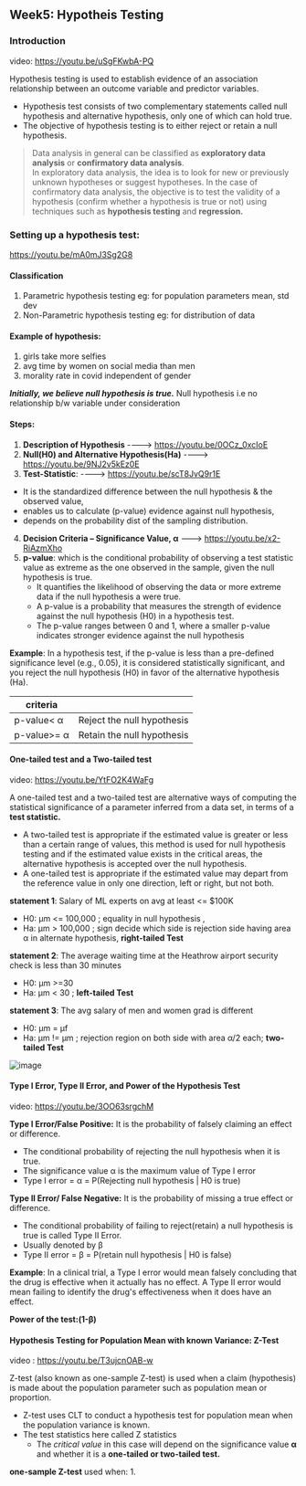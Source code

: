 ## Week5: Hypotheis Testing

### Introduction
video: https://youtu.be/uSgFKwbA-PQ

Hypothesis testing is used to establish evidence of an association relationship between an outcome variable and predictor variables.

- Hypothesis test consists of two complementary statements called null hypothesis and alternative hypothesis, only one of which can hold true.
- The objective of hypothesis testing is to either reject or retain a null hypothesis.

> Data analysis in general can be classified as **exploratory data analysis** or **confirmatory data analysis**.<br/>
>  In exploratory data analysis, the idea is to look for new or previously unknown hypotheses or suggest hypotheses. In the case of confirmatory data analysis, the objective is to test the validity of a hypothesis (confirm whether a hypothesis is true or not) using techniques such as **hypothesis testing** and **regression.**

### Setting up a hypothesis test: 
https://youtu.be/mA0mJ3Sg2G8

#### Classification
1. Parametric hypothesis testing eg: for population parameters mean, std dev
2. Non-Parametric hypothesis testing  eg: for distribution of data

#### Example of hypothesis:
1. girls take more selfies
2. avg time by women on social media than men
3. morality rate in covid independent of gender

***Initially, we believe null hypothesis is true.***
Null hypothesis i.e no relationship b/w variable under consideration

#### Steps:
1. **Description of Hypothesis** ----> https://youtu.be/0OCz_0xcIoE
2. **Null(H0) and Alternative Hypothesis(Ha)**  ----> https://youtu.be/9NJ2v5kEz0E
3. **Test-Statistic**: ----> https://youtu.be/scT8JvQ9r1E
  - It is the standardized difference between the null hypothesis & the observed value, 
  - enables us to calculate (p-value) evidence against null hypothesis, 
  - depends on the probability dist of the sampling distribution.
4. **Decision Criteria – Significance Value, α** ---> https://youtu.be/x2-RiAzmXho
5. **p-value**: which is the conditional probability of observing a test statistic value as extreme as the one observed in the sample, given the null hypothesis is true.
    - It quantifies the likelihood of observing the data or more extreme data if the null hypothesis a were true.
    - A p-value is a probability that measures the strength of evidence against the null hypothesis (H0) in a hypothesis test.
    - The p-value ranges between 0 and 1, where a smaller p-value indicates stronger evidence against the null hypothesis

**Example**: In a hypothesis test, if the p-value is less than a pre-defined significance level (e.g., 0.05), it is considered statistically significant, and you reject the null hypothesis (H0) in favor of the alternative hypothesis (Ha).

|criteria |                  |
|-----------|------------------|
|p-value< α | Reject the null hypothesis |
|p-value>= α | Retain the null hypothesis |


#### One-tailed test and a Two-tailed test 
video: https://youtu.be/YtFO2K4WaFg

A one-tailed test and a two-tailed test are alternative ways of computing the statistical significance of a parameter inferred from a data set, in terms of a **test statistic.**

- A two-tailed test is appropriate if the estimated value is greater or less than a certain range of values, this method is used for null hypothesis testing and if the estimated value exists in the critical areas, the alternative hypothesis is accepted over the null hypothesis.
- A one-tailed test is appropriate if the estimated value may depart from the reference value in only one direction, left or right, but not both.

**statement 1**:  Salary of ML experts on avg at least <= $100K

- H0: µm <= 100,000  ; equality in null hypothesis ,
- Ha: µm >  100,000  ; sign decide which side is rejection side having area α in alternate hypothesis, **right-tailed Test**
  
**statement 2**:  The average waiting time at the Heathrow airport security check is less than 30 minutes

- H0: µm >=30
- Ha: µm < 30  ;  **left-tailed Test**

**statement 3**: The avg salary of men and women grad is different

- H0: µm = µf
- Ha: µm != µm ; rejection region on both side with area α/2 each; **two-tailed Test**

![image](https://github.com/dhirajmahato/Foundation_of_Data_Science_IIMB/assets/33785298/1063ff1a-5a7f-4e30-be71-0468d9296cf9)

#### Type I Error, Type II Error, and Power of the Hypothesis Test

video: https://youtu.be/3OO63srgchM

**Type I Error/False Positive:** It is the probability of falsely claiming an effect or difference.  
- The conditional probability of rejecting the null hypothesis when it is true.
- The significance value α is the maximum value of Type I error
- Type I error = α = P(Rejecting null hypothesis | H0 is true)

**Type II Error/ False Negative:**  It is the probability of missing a true effect or difference.
- The conditional probability of failing to reject(retain) a null hypothesis is true is called Type II Error.
- Usually denoted by β
- Type II error = β = P(retain null hypothesis | H0 is false)

**Example**: In a clinical trial, a Type I error would mean falsely concluding that the drug is
effective when it actually has no effect. A Type II error would mean failing to identify the
drug's effectiveness when it does have an effect.


**Power of the test:(1-β)**

#### Hypothesis Testing for Population Mean with known Variance: Z-Test
video : https://youtu.be/T3ujcnOAB-w

Z-test (also known as one-sample Z-test) is used when a claim (hypothesis) is made about the population parameter such as population mean or proportion. 
- Z-test uses CLT to conduct a hypothesis test for population mean when the population variance is known.
- The test statistics here called Z statistics
  - The *critical value* in this case will depend on the significance value **α** and whether it is a **one-tailed or two-tailed test.**
 
**one-sample Z-test** used when:
1. 
